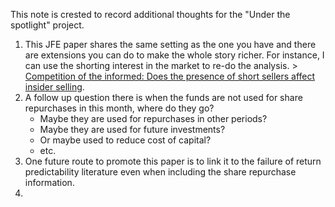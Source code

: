 This note is crested to record additional thoughts for the "Under the spotlight" project. 

1.	This JFE paper shares the same setting as the one you have and there are extensions you can do to make the whole story richer. For instance, I can use the shorting interest in the market to re-do the analysis. > [Competition of the informed: Does the presence of short sellers affect insider selling](https://www.sciencedirect.com/science/article/pii/S0304405X15001439). 
2.	A follow up question there is when the funds are not used for share repurchases in this month, where do they go? 
	-	Maybe they are used for repurchases in other periods? 
	-	Maybe they are used for future investments? 
	-	Or maybe used to reduce cost of capital? 
	-	etc. 
3.	One future route to promote this paper is to link it to the failure of return predictability literature even when including the share repurchase information. 
4. 